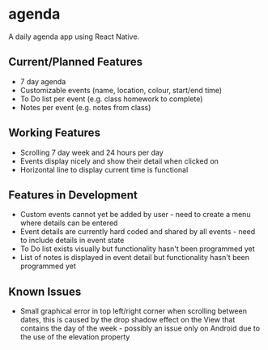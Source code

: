 # agenda
A daily agenda app using React Native.

## **Current/Planned Features**

* 7 day agenda
* Customizable events (name, location, colour, start/end time)
* To Do list per event (e.g. class homework to complete)
* Notes per event (e.g. notes from class)


## **Working Features**

* Scrolling 7 day week and 24 hours per day
* Events display nicely and show their detail when clicked on
* Horizontal line to display current time is functional


## **Features in Development**

* Custom events cannot yet be added by user - need to create a menu where details can be entered
* Event details are currently hard coded and shared by all events - need to include details in event state
* To Do list exists visually but functionality hasn't been programmed yet
* List of notes is displayed in event detail but functionality hasn't been programmed yet


## **Known Issues**

* Small graphical error in top left/right corner when scrolling between dates, this is caused by the drop shadow effect on the View that contains the day of the week - possibly an issue only on Android due to the use of the elevation property
